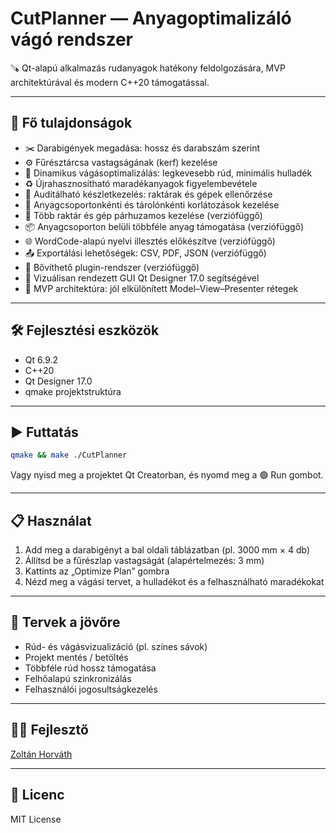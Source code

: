 # CutPlanner — Anyagoptimalizáló vágó rendszer  
🪚 Qt-alapú alkalmazás rudanyagok hatékony feldolgozására, MVP architektúrával és modern C++20 támogatással.

---

## 🚀 Fő tulajdonságok

- ✂️ Darabigények megadása: hossz és darabszám szerint
- ⚙️ Fűrésztárcsa vastagságának (kerf) kezelése
- 📐 Dinamikus vágásoptimalizálás: legkevesebb rúd, minimális hulladék
- ♻️ Újrahasznosítható maradékanyagok figyelembevétele
- 🧠 Auditálható készletkezelés: raktárak és gépek ellenőrzése
- 🧩 Anyagcsoportonkénti és tárolónkénti korlátozások kezelése
- 🔄 Több raktár és gép párhuzamos kezelése (verziófüggő)
- 📦 Anyagcsoporton belüli többféle anyag támogatása (verziófüggő)
- 🌐 WordCode-alapú nyelvi illesztés előkészítve (verziófüggő)
- 📤 Exportálási lehetőségek: CSV, PDF, JSON (verziófüggő)
- 🧩 Bővíthető plugin-rendszer (verziófüggő)
- 🎨 Vizuálisan rendezett GUI Qt Designer 17.0 segítségével
- 🧱 MVP architektúra: jól elkülönített Model–View–Presenter rétegek

---

## 🛠 Fejlesztési eszközök

- Qt 6.9.2
- C++20
- Qt Designer 17.0
- qmake projektstruktúra

---

## ▶️ Futtatás

```bash
qmake && make ./CutPlanner
```

Vagy nyisd meg a projektet Qt Creatorban, és nyomd meg a 🟢 Run gombot.

---

## 📋 Használat

1. Add meg a darabigényt a bal oldali táblázatban (pl. 3000 mm × 4 db)
2. Állítsd be a fűrészlap vastagságát (alapértelmezés: 3 mm)
3. Kattints az „Optimize Plan” gombra
4. Nézd meg a vágási tervet, a hulladékot és a felhasználható maradékokat

---

## 🌱 Tervek a jövőre

- Rúd- és vágásvizualizáció (pl. színes sávok)
- Projekt mentés / betöltés
- Többféle rúd hossz támogatása
- Felhőalapú szinkronizálás
- Felhasználói jogosultságkezelés

---

## 👨‍💻 Fejlesztő

[Zoltán Horváth](https://www.linkedin.com/in/horvathzoltandebrecen/)

---

## 📄 Licenc

MIT License
